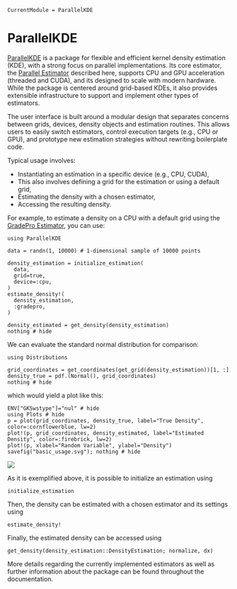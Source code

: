 ```@meta
CurrentModule = ParallelKDE
```

# ParallelKDE

[ParallelKDE](https://github.com/chrissm23/ParallelKDE.jl) is a package for flexible and efficient kernel density estimation (KDE), with a strong focus on parallel implementations. Its core estimator, the [Parallel Estimator](@ref "GradeproEstimator") described here, supports CPU and GPU acceleration (threaded and CUDA), and its designed to scale with modern hardware. While the package is centered around grid-based KDEs, it also provides extensible infrastructure to support and implement other types of estimators.

The user interface is built around a modular design that separates concerns between grids, devices, density objects and estimation routines. This allows users to easily switch estimators, control execution targets (e.g., CPU or GPU), and prototype new estimation strategies without rewriting boilerplate code.

Typical usage involves:

- Instantiating an estimation in a specific device (e.g., CPU, CUDA),
- This also involves defining a grid for the estimation or using a default grid,
- Estimating the density with a chosen estimator,
- Accessing the resulting density.

For example, to estimate a density on a CPU with a default grid using the [GradePro Estimator](@ref "GradeproEstimator"), you can use:

```@example 1
using ParallelKDE

data = randn(1, 10000) # 1-dimensional sample of 10000 points

density_estimation = initialize_estimation(
  data,
  grid=true,
  device=:cpu,
)
estimate_density!(
  density_estimation,
  :gradepro,
)

density_estimated = get_density(density_estimation)
nothing # hide
```

We can evaluate the standard normal distribution for comparison:

```@example 1
using Distributions

grid_coordinates = get_coordinates(get_grid(density_estimation))[1, :]
density_true = pdf.(Normal(), grid_coordinates)
nothing # hide
```

which would yield a plot like this:

```@example 1
ENV["GKSwstype"]="nul" # hide
using Plots # hide
p = plot(grid_coordinates, density_true, label="True Density", color=:cornflowerblue, lw=2)
plot!(p, grid_coordinates, density_estimated, label="Estimated Density", color=:firebrick, lw=2)
plot!(p, xlabel="Random Variable", ylabel="Density")
savefig("basic_usage.svg"); nothing # hide
```

![](basic_usage.svg)

As it is exemplified above, it is possible to initialize an estimation using

```@docs; canonical=false
initialize_estimation
```

Then, the density can be estimated with a chosen estimator and its settings using

```@docs; canonical=false
estimate_density!
```

Finally, the estimated density can be accessed using

```@docs; canonical=false
get_density(density_estimation::DensityEstimation; normalize, dx)
```

More details regarding the currently implemented estimators as well as further information about the package can be found throughout the documentation.

```@contents
```
